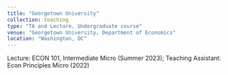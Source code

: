 ```yaml
---
title: "Georgetown University"
collection: teaching
type: "TA and Lecture, Undergraduate course"
venue: "Georgetown University, Department of Economics"
location: "Washington, DC"
---
```


Lecture: ECON 101, Intermediate Micro (Summer 2023); Teaching Assistant: Econ Principles Micro (2022)




